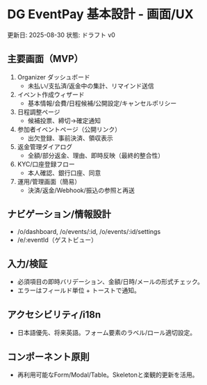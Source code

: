 # DG EventPay 基本設計 - 画面/UX

更新日: 2025-08-30
状態: ドラフト v0

## 主要画面（MVP）
1. Organizer ダッシュボード
   - 未払い/支払済/返金中の集計、リマインド送信
2. イベント作成ウィザード
   - 基本情報/会費/日程候補/公開設定/キャンセルポリシー
3. 日程調整ページ
   - 候補投票、締切→確定通知
4. 参加者イベントページ（公開リンク）
   - 出欠登録、事前決済、領収表示
5. 返金管理ダイアログ
   - 全額/部分返金、理由、即時反映（最終的整合性）
6. KYC/口座登録フロー
   - 本人確認、銀行口座、同意
7. 運用/管理画面（簡易）
   - 決済/返金/Webhook/振込の参照と再送

## ナビゲーション/情報設計
- /o/dashboard, /o/events/:id, /o/events/:id/settings
- /e/:eventId（ゲストビュー）

## 入力/検証
- 必須項目の即時バリデーション、金額/日時/メールの形式チェック。
- エラーはフィールド単位 + トーストで通知。

## アクセシビリティ/i18n
- 日本語優先、将来英語。フォーム要素のラベル/ロール適切設定。

## コンポーネント原則
- 再利用可能なForm/Modal/Table。Skeletonと楽観的更新を活用。
